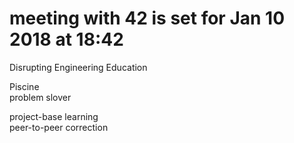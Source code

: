 # meeting with 42 is set for Jan 10 2018 at 18:42
Disrupting Engineering Education  

Piscine  
problem slover

project-base learning  
peer-to-peer correction  
  

